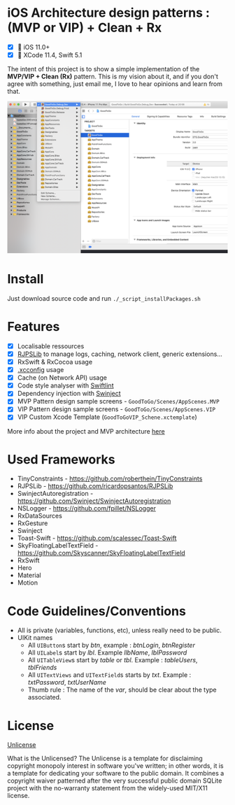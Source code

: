 # iOS Architecture design patterns : (MVP or VIP) + Clean + Rx

- [x] 📱  iOS 11.0+
- [x] 🔨  XCode 11.4, Swift 5.1

The intent of this project is to show a simple implementation of the __MVP/VIP + Clean (Rx)__ pattern. This is my vision about it, and if you don't agree with something, just email me, I love to hear opinions and learn from that.


![Preview](__Documents__/ReadmeImages/readme_2.png)


# Install

Just download source code and run  `./_script_installPackages.sh`

# Features

- [x] Localisable ressources
- [x] [RJPSLib](https://github.com/ricardopsantos/RJPSLib) to manage logs, caching, network client, generic extensions...
- [x] RxSwift & RxCocoa usage
- [x] [.xcconfig](https://nshipster.com/xcconfig/) usage
- [x] Cache (on Network API) usage
- [x] Code style analyser with [Swiftlint](https://github.com/realm/SwiftLint)
- [x] Dependency injection with [Swinject](https://github.com/Swinject/Swinject)
- [x] MVP Pattern design sample screens - `GoodToGo/Scenes/AppScenes.MVP`
- [x] VIP Pattern design sample screens - `GoodToGo/Scenes/AppScenes.VIP`
- [x] VIP Custom Xcode Template (`GoodToGoVIP_Schene.xctemplate`)

More info about the project and MVP architecture [here](https://github.com/ricardopsantos/RJPS_MVPCleanRx/tree/master/Docs)
 
 # Used Frameworks

 * TinyConstraints - https://github.com/roberthein/TinyConstraints
 * RJPSLib - https://github.com/ricardopsantos/RJPSLib
 * SwinjectAutoregistration - https://github.com/Swinject/SwinjectAutoregistration
 * NSLogger - https://github.com/fpillet/NSLogger
 * RxDataSources
 * RxGesture
 * Swinject
 * Toast-Swift - https://github.com/scalessec/Toast-Swift
 * SkyFloatingLabelTextField - https://github.com/Skyscanner/SkyFloatingLabelTextField
 * RxSwift
 * Hero
 * Material
 * Motion
 
# Code Guidelines/Conventions

* All is private (variables, functions, etc), unless really need to be public.
* UIKit names
    * All `UIButton`s start by _btn_, example : _btnLogin_, _btnRegister_
    * All `UILabel`s start by _lbl_. Example _llbName_, _lblPassword_
    * All `UITableView`s start by _table_ or _tbl_. Example : _tableUsers_, _tblFriends_
    * All `UITextViews` and `UITextField`s starts by _txt_. Example : _txtPassword_, _txtUserName_
    * Thumb rule : The name of the _var_, should be clear about the type associated. 
    

# License

[Unlicense](http://unlicense.org)

What is the Unlicensed?
The Unlicense is a template for disclaiming copyright monopoly interest in software you've written; in other words, it is a template for dedicating your software to the public domain. It combines a copyright waiver patterned after the very successful public domain SQLite project with the no-warranty statement from the widely-used MIT/X11 license.
